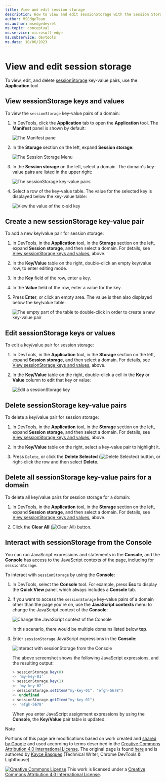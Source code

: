 ```yaml
---
title: View and edit session storage
description: How to view and edit sessionStorage with the Session Storage pane and the Console.
author: MSEdgeTeam
ms.author: msedgedevrel
ms.topic: conceptual
ms.service: microsoft-edge
ms.subservice: devtools
ms.date: 10/06/2023
---
```

<!-- Copyright Kayce Basques

   Licensed under the Apache License, Version 2.0 (the "License");
   you may not use this file except in compliance with the License.
   You may obtain a copy of the License at

       https://www.apache.org/licenses/LICENSE-2.0

   Unless required by applicable law or agreed to in writing, software
   distributed under the License is distributed on an "AS IS" BASIS,
   WITHOUT WARRANTIES OR CONDITIONS OF ANY KIND, either express or implied.
   See the License for the specific language governing permissions and
   limitations under the License.  -->
# View and edit session storage

To view, edit, and delete [sessionStorage](https://developer.mozilla.org/docs/Web/API/Window/sessionStorage) key-value pairs, use the **Application** tool.


<!-- ====================================================================== -->
## View sessionStorage keys and values

To view the `sessionStorage` key-value pairs of a domain:

1. In DevTools, click the **Application** tab to open the **Application** tool.  The **Manifest** panel is shown by default:

   ![The Manifest pane](./sessionstorage-images/storage-application-manifest.png)

1. In the **Storage** section on the left, expand **Session storage**:

   ![The Session Storage Menu](./sessionstorage-images/storage-application-storage-session-storage.png)

1. In the **Session storage** on the left, select a domain.  The domain's key-value pairs are listed in the upper right:

   ![The sessionStorage key-value pairs](./sessionstorage-images/storage-application-storage-session-storage-domain.png)

1. Select a row of the key-value table.  The value for the selected key is displayed below the key-value table:

   ![View the value of the x-sid key](./sessionstorage-images/storage-application-storage-session-storage-domain-key-value-selected.png)


<!-- ====================================================================== -->
## Create a new sessionStorage key-value pair

To add a new key/value pair for session storage:

1. In DevTools, in the **Application** tool, in the **Storage** section on the left, expand **Session storage**, and then select a domain.  For details, see [View sessionStorage keys and values](#view-sessionstorage-keys-and-values), above.

1. In the **Key/Value** table on the right, double-click an empty key/value row, to enter editing mode.

1. In the **Key** field of the row, enter a key.

1. In the **Value** field of the row, enter a value for the key.

1. Press **Enter**, or click an empty area.  The value is then also displayed below the key/value table:

   ![The empty part of the table to double-click in order to create a new key-value pair](./sessionstorage-images/storage-application-storage-session-storage-domain-key-value-new.png)


<!-- ====================================================================== -->
## Edit sessionStorage keys or values

To edit a key/value pair for session storage:

1. In DevTools, in the **Application** tool, in the **Storage** section on the left, expand **Session storage**, and then select a domain.  For details, see [View sessionStorage keys and values](#view-sessionstorage-keys-and-values), above.

1. In the **Key/Value** table on the right, double-click a cell in the **Key** or **Value** column to edit that key or value:

   ![Edit a sessionStorage key](./sessionstorage-images/storage-application-storage-session-storage-domain-key-value-edit.png)


<!-- ====================================================================== -->
## Delete sessionStorage key-value pairs

To delete a key/value pair for session storage:

1. In DevTools, in the **Application** tool, in the **Storage** section on the left, expand **Session storage**, and then select a domain.  For details, see [View sessionStorage keys and values](#view-sessionstorage-keys-and-values), above.

1. In the **Key/Value** table on the right, select a key-value pair to highlight it.

1. Press `Delete`, or click the **Delete Selected** (![Delete Selected](./sessionstorage-images/delete-icon.png)) button, or right-click the row and then select **Delete**.


<!-- ====================================================================== -->
## Delete all sessionStorage key-value pairs for a domain

To delete all key/value pairs for session storage for a domain:

1. In DevTools, in the **Application** tool, in the **Storage** section on the left, expand **Session storage**, and then select a domain.  For details, see [View sessionStorage keys and values](#view-sessionstorage-keys-and-values), above.

1. Click the **Clear All** (![Clear All](./sessionstorage-images/clear-icon.png)) button.


<!-- ====================================================================== -->
## Interact with sessionStorage from the Console

You can run JavaScript expressions and statements in the **Console**, and the **Console** has access to the JavaScript contexts of the page, including for `sessionStorage`.

To interact with `sessionStorage` by using the **Console**:

1. In DevTools, select the **Console** tool.  For example, press **Esc** to display the **Quick View** panel, which always includes a **Console** tab.

1. If you want to access the `sessionStorage` key-value pairs of a domain other than the page you're on, use the **JavaScript contexts** menu to change the JavaScript context of the **Console**:

   ![Change the JavaScript context of the Console](./sessionstorage-images/storage-console-domain-selection.png)

   In this scenario, there would be multiple domains listed below **top**.

1. Enter `sessionStorage` JavaScript expressions in the **Console**:

   ![Interact with sessionStorage from the Console](./sessionstorage-images/storage-console-session-storage-keys.png)

   The above screenshot shows the following JavaScript expressions, and the resulting output:

   ```js
   > sessionStorage.key(0)
   <· 'my-key-01'
   > sessionStorage.key(1)
   <· 'my-key-02'
   > sessionStorage.setItem("my-key-01", "efgh-5678")
   <· undefined
   > sessionStorage.getItem("my-key-01")
   <· 'efgh-5678'
   ```

   When you enter JavaScript assignment expressions by using the **Console**, the **Key/Value** pair table is updated.


<!-- ====================================================================== -->
> [!NOTE]
> Portions of this page are modifications based on work created and [shared by Google](https://developers.google.com/terms/site-policies) and used according to terms described in the [Creative Commons Attribution 4.0 International License](https://creativecommons.org/licenses/by/4.0).
> The original page is found [here](https://developer.chrome.com/docs/devtools/storage/sessionstorage/) and is authored by [Kayce Basques](https://developers.google.com/web/resources/contributors#kayce-basques) (Technical Writer, Chrome DevTools \& Lighthouse).

[![Creative Commons License](../../media/cc-logo/88x31.png)](https://creativecommons.org/licenses/by/4.0)
This work is licensed under a [Creative Commons Attribution 4.0 International License](https://creativecommons.org/licenses/by/4.0).
